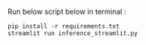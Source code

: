Run below script below in terminal : 


```
pip install -r requirements.txt 
streamlit run inference_streamlit.py
```